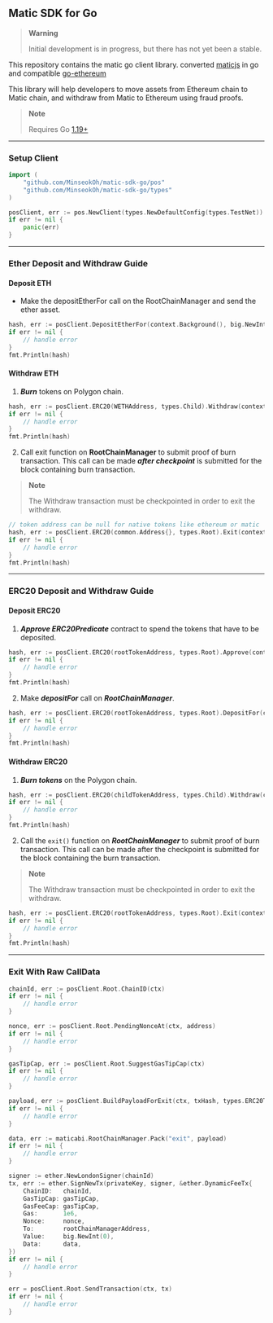 ## Matic SDK for Go

> **Warning**
>
> Initial development is in progress, but there has not yet been a stable.


This repository contains the matic go client library. converted [maticjs](https://github.com/maticnetwork/matic.js) in go and compatible [go-ethereum](https://github.com/ethereum/go-ethereum)

This library will help developers to move assets from Ethereum chain to Matic chain, and withdraw from Matic to Ethereum using fraud proofs.


> **Note**
>
> Requires Go [1.19+](https://go.dev/dl/)


---


### Setup Client

```go
import (
    "github.com/MinseokOh/matic-sdk-go/pos"
    "github.com/MinseokOh/matic-sdk-go/types"
)

posClient, err := pos.NewClient(types.NewDefaultConfig(types.TestNet))
if err != nil {
	panic(err)
}
```


---


### Ether Deposit and Withdraw Guide

#### Deposit ETH

- Make the depositEtherFor call on the RootChainManager and send the ether asset.

```go
hash, err := posClient.DepositEtherFor(context.Background(), big.NewInt(10000), privateKey)
if err != nil {
    // handle error
}
fmt.Println(hash)
```

#### Withdraw ETH

1. ***Burn*** tokens on Polygon chain.

```go
hash, err := posClient.ERC20(WETHAddress, types.Child).Withdraw(context.Background(), big.NewInt(10000), privateKey)
if err != nil {
	// handle error
}
fmt.Println(hash)
```

2. Call exit function on **RootChainManager** to submit proof of burn transaction. This call can be made ***after checkpoint*** is submitted for the block containing burn transaction.

> **Note**
>
> The Withdraw transaction must be checkpointed in order to exit the withdraw.

```go
// token address can be null for native tokens like ethereum or matic
hash, err := posClient.ERC20(common.Address{}, types.Root).Exit(context.Background(), burnTxHash, privateKey)
if err != nil {
	// handle error
}
fmt.Println(hash)
```


---


### ERC20 Deposit and Withdraw Guide

#### Deposit ERC20

1. ***Approve ERC20Predicate*** contract to spend the tokens that have to be deposited.

```go
hash, err := posClient.ERC20(rootTokenAddress, types.Root).Approve(context.Background(), big.NewInt(10000), privateKey)
if err != nil {
    // handle error
}
fmt.Println(hash)
```

2. Make ***depositFor*** call on ***RootChainManager***.

```go
hash, err := posClient.ERC20(rootTokenAddress, types.Root).DepositFor(context.Background(), big.NewInt(10000), privateKey)
if err != nil {
    // handle error
}
fmt.Println(hash)
```

#### Withdraw ERC20

1. ***Burn tokens*** on the Polygon chain.

```go
hash, err := posClient.ERC20(childTokenAddress, types.Child).Withdraw(context.Background(), big.NewInt(10000), privateKey)
if err != nil {
    // handle error
}
fmt.Println(hash)
```

2. Call the `exit()` function on ***RootChainManager*** to submit proof of burn transaction. This call can be made after the checkpoint is submitted for the block containing the burn transaction.


> **Note**
>
> The Withdraw transaction must be checkpointed in order to exit the withdraw.


```go
hash, err := posClient.ERC20(rootTokenAddress, types.Root).Exit(context.Background(), burnTxHash, privateKey)
if err != nil {
	// handle error
}
fmt.Println(hash)
```


---


### Exit With Raw CallData

```go
chainId, err := posClient.Root.ChainID(ctx)
if err != nil {
    // handle error
}

nonce, err := posClient.Root.PendingNonceAt(ctx, address)
if err != nil {
    // handle error
}

gasTipCap, err := posClient.Root.SuggestGasTipCap(ctx)
if err != nil {
    // handle error
}

payload, err := posClient.BuildPayloadForExit(ctx, txHash, types.ERC20Transfer)
if err != nil {
    // handle error
}

data, err := maticabi.RootChainManager.Pack("exit", payload)
if err != nil {
    // handle error
}

signer := ether.NewLondonSigner(chainId)
tx, err := ether.SignNewTx(privateKey, signer, &ether.DynamicFeeTx{
    ChainID:   chainId,
    GasTipCap: gasTipCap,
    GasFeeCap: gasTipCap,
    Gas:       1e6,
    Nonce:     nonce,
    To:        rootChainManagerAddress,
    Value:     big.NewInt(0),
    Data:      data,
})
if err != nil {
    // handle error
}

err = posClient.Root.SendTransaction(ctx, tx)
if err != nil {
    // handle error
}
```
